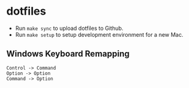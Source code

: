 # dotfiles

* Run `make sync` to upload dotfiles to Github.
* Run `make setup` to setup development environment for a new Mac.

## Windows Keyboard Remapping

```
Control -> Command
Option -> Option
Command -> Option
```
